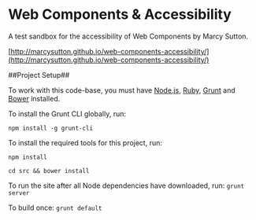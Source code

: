 Web Components & Accessibility
===========

A test sandbox for the accessibility of Web Components by Marcy Sutton.

[http://marcysutton.github.io/web-components-accessibility/](http://marcysutton.github.io/web-components-accessibility/)

##Project Setup##

To work with this code-base, you must have [Node.js](http://nodejs.org/), [Ruby](http://ruby-lang.org/), [Grunt](http://gruntjs.com/getting-started) and [Bower](http://bower.io/) installed.

To install the Grunt CLI globally, run:

`npm install -g grunt-cli`

To install the required tools for this project, run:

`npm install`

`cd src && bower install`

To run the site after all Node dependencies have downloaded, run:
`grunt server`

To build once:
`grunt default`
